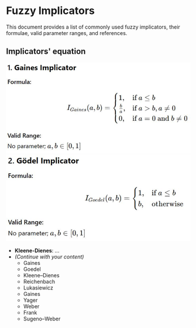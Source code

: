 # Fuzzy Implicators

This document provides a list of commonly used fuzzy implicators, their formulae, valid parameter ranges, and references.

## Implicators' equation

<!--Gaines -->
<img src="images/implicators/eq_imp_gaines.JPG" alt="eq_imp_gaines." width="600"/>

<!--Gödel -->
<img src="images/implicators/eq_imp_goedel.JPG" alt="eq_imp_goedel." width="600"/>

- **Kleene-Dienes**: ...
- *(Continue with your content)*
  - Gaines
  - Goedel
  - Kleene–Dienes
  - Reichenbach
  - Lukasiewicz
  - Gaines
  - Yager
  - Weber
  - Frank
  - Sugeno–Weber
